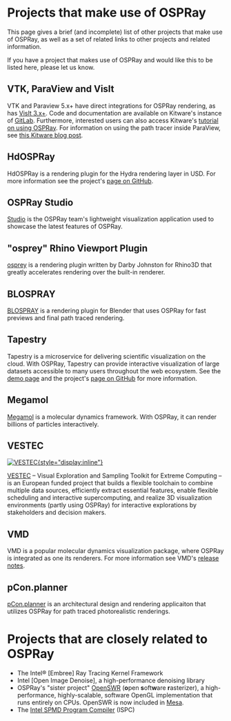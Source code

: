 Projects that make use of OSPRay
================================

This page gives a brief (and incomplete) list of other projects that
make use of OSPRay, as well as a set of related links to other projects
and related information.

If you have a project that makes use of OSPRay and would like this to be
listed here, please let us know.

VTK, ParaView and VisIt
-----------------------
VTK and Paraview 5.x+ have direct integrations for OSPRay rendering, as
has [VisIt 3.x+](https://wci.llnl.gov/simulation/computer-codes/visit).
Code and documentation are available on Kitware's instance of
[GitLab](https://gitlab.kitware.com/paraview/paraview). Furthermore,
interested users can also access Kitware's [tutorial on using
OSPRay](https://www.paraview.org/Wiki/Intel_HPC_Dev_Con_ParaView_and_OSPRay_Tutorial).
For information on using the path tracer inside ParaView, see [this
Kitware blog
post](https://blog.kitware.com/virtual-tour-and-high-quality-visualization-with-paraview-5-6-ospray/).

HdOSPRay
--------
HdOSPRay is a rendering plugin for the Hydra rendering layer in USD.
For more information see the project's [page on GitHub](https://github.com/ospray/hdospray).

OSPRay Studio
--------
[Studio](https://github.com/ospray/ospray_studio) is the
    OSPRay team's lightweight visualization application used to showcase
    the latest features of OSPRay. 

"osprey" Rhino Viewport Plugin
--------
[osprey](https://github.com/darbyjohnston/Osprey) is a rendering plugin written by Darby Johnston
for Rhino3D that greatly accelerates rendering over the built-in renderer.

BLOSPRAY
--------
[BLOSPRAY](https://github.com/surfsara-visualization/blospray) is a rendering plugin
for Blender that uses OSPRay for fast previews and final path traced rendering.

Tapestry
--------
Tapestry is a microservice for delivering scientific visualization on
the cloud. With OSPRay, Tapestry can provide interactive visualization
of large datasets accessible to many users throughout the web ecosystem.
See the [demo page](https://seelabutk.github.io/tapestry/) and the
project's [page on GitHub](https://github.com/seelabutk/tapestry) for
more information.

Megamol
-------
[Megamol](https://megamol.org/2018/07/02/megamol-at-isc-2018/) is a
molecular dynamics framework.  With OSPRay, it can render billions of
particles interactively.

VESTEC
------
[![VESTEC](images/VESTEC-Logo-web.png){style="display:inline"}](https://vestec-project.eu/)

[VESTEC](https://vestec-project.eu/) – Visual Exploration and Sampling
Toolkit for Extreme Computing – is an European funded project that
builds a flexible toolchain to combine multiple data sources,
efficiently extract essential features, enable flexible scheduling and
interactive supercomputing, and realize 3D visualization environments
(partly using OSPRay) for interactive explorations by stakeholders and
decision makers.

VMD
---
VMD is a popular molecular dynamics visualization package, where OSPRay
is integrated as one its renderers. For more information see VMD's
[release notes](https://www.ks.uiuc.edu/Research/vmd/current/).

pCon.planner
---
[pCon.planner](https://pcon-planner.com/en/) is an architectural design and rendering applicaiton that
utilizes OSPRay for path traced photorealistic renderings.



Projects that are closely related to OSPRay
===========================================

-   The Intel® [Embree] Ray Tracing Kernel Framework
-   Intel [Open Image Denoise], a high-performance denoising library
-   OSPRay's "sister project" [OpenSWR](http://openswr.org/)
    (**o**pen **s**oft**w**are **r**asterizer), a high-performance,
    highly-scalable, software OpenGL implementation that runs entirely
    on CPUs. OpenSWR is now included in [Mesa](http://mesa3d.org/).
-   The [Intel SPMD Program Compiler](http://ispc.github.io) (ISPC)
